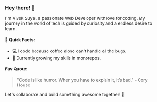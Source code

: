 ### Hey there! 👋

I'm Vivek Suyal, a passionate Web Developer with love for coding. My journey in the world of tech is guided by curiosity and a endless desire to learn.

#### 🚀 Quick Facts:
- 💻 I code because coffee alone can't handle all the bugs.
- 🌱 Currently growing my skills in monorepos.


#### Fav Quote:
> "Code is like humor. When you have to explain it, it’s bad." - Cory House

Let's collaborate and build something awesome together! 🚀
